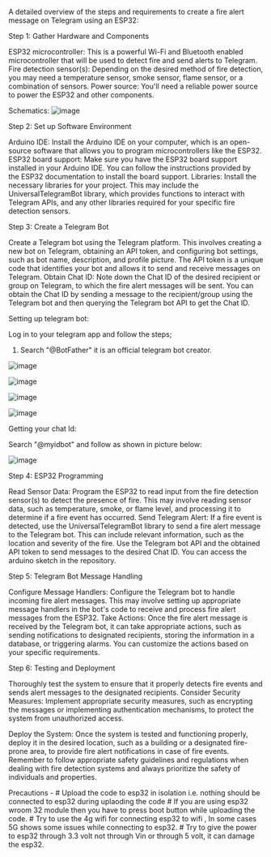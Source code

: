 A detailed overview of the steps and requirements to create a fire alert message on Telegram using an ESP32:

Step 1: Gather Hardware and Components 

ESP32 microcontroller: This is a powerful Wi-Fi and Bluetooth enabled microcontroller that will be used to detect fire and send alerts to Telegram.
Fire detection sensor(s): Depending on the desired method of fire detection, you may need a temperature sensor, smoke sensor, flame sensor, or a combination of sensors.
Power source: You'll need a reliable power source to power the ESP32 and other components.

Schematics:
![image](https://user-images.githubusercontent.com/78672319/234657614-f4ea28cd-7eb9-4a25-9f7c-1daea030d925.png)


Step 2: Set up Software Environment

Arduino IDE: Install the Arduino IDE on your computer, which is an open-source software that allows you to program microcontrollers like the ESP32.
ESP32 board support: Make sure you have the ESP32 board support installed in your Arduino IDE. You can follow the instructions provided by the ESP32 documentation to install the board support.
Libraries: Install the necessary libraries for your project. This may include the UniversalTelegramBot library, which provides functions to interact with Telegram APIs, and any other libraries required for your specific fire detection sensors.

Step 3: Create a Telegram Bot

Create a Telegram bot using the Telegram platform. This involves creating a new bot on Telegram, obtaining an API token, and configuring bot settings, such as bot name, description, and profile picture. The API token is a unique code that identifies your bot and allows it to send and receive messages on Telegram.
Obtain Chat ID: Note down the Chat ID of the desired recipient or group on Telegram, to which the fire alert messages will be sent. You can obtain the Chat ID by sending a message to the recipient/group using the Telegram bot and then querying the Telegram bot API to get the Chat ID.

Setting up telegram bot:

Log in to your telegram app and follow the steps;

1. Search "@BotFather" it is an official telegram bot creator.

![image](https://user-images.githubusercontent.com/78672319/234656247-9cc6980d-5567-4f7e-aa50-2c3e3a362408.png)


![image](https://user-images.githubusercontent.com/78672319/234656491-19a2e723-9a83-4973-bf65-b37d2a7fd5ae.png)


![image](https://user-images.githubusercontent.com/78672319/234656683-09bc88c8-745c-456a-9fcf-767e351a955c.png)

![image](https://user-images.githubusercontent.com/78672319/234656857-1b71eb0f-11dc-43a5-a307-1171e8cc48b6.png)


Getting your chat Id:

Search "@myidbot" and follow as shown in picture below:

![image](https://user-images.githubusercontent.com/78672319/234657180-4b24e7c6-ce5f-4e8d-8528-31551025d4ed.png)


Step 4: ESP32 Programming

Read Sensor Data: Program the ESP32 to read input from the fire detection sensor(s) to detect the presence of fire. This may involve reading sensor data, such as temperature, smoke, or flame level, and processing it to determine if a fire event has occurred.
Send Telegram Alert: If a fire event is detected, use the UniversalTelegramBot library to send a fire alert message to the Telegram bot. This can include relevant information, such as the location and severity of the fire. Use the Telegram bot API and the obtained API token to send messages to the desired Chat ID. You can access the arduino sketch in the repository.

Step 5: Telegram Bot Message Handling

Configure Message Handlers: Configure the Telegram bot to handle incoming fire alert messages. This may involve setting up appropriate message handlers in the bot's code to receive and process fire alert messages from the ESP32.
Take Actions: Once the fire alert message is received by the Telegram bot, it can take appropriate actions, such as sending notifications to designated recipients, storing the information in a database, or triggering alarms. You can customize the actions based on your specific requirements.

Step 6: Testing and Deployment

Thoroughly test the system to ensure that it properly detects fire events and sends alert messages to the designated recipients.
Consider Security Measures: Implement appropriate security measures, such as encrypting the messages or implementing authentication mechanisms, to protect the system from unauthorized access.

Deploy the System: Once the system is tested and functioning properly, deploy it in the desired location, such as a building or a designated fire-prone area, to provide fire alert notifications in case of fire events.
Remember to follow appropriate safety guidelines and regulations when dealing with fire detection systems and always prioritize the safety of individuals and properties.

Precautions - # Upload the code to esp32 in isolation i.e. nothing should be connected to esp32 during uplaoding the code 
             # If you are using esp32 wroom 32 module then you have to press boot button while uploading the code.
             # Try to use the 4g wifi for connecting esp32 to wifi , In some cases 5G shows some issues while connecting to esp32.
             # Try to give the power to esp32 through 3.3 volt not through Vin or through 5 volt, it can damage the esp32.  
